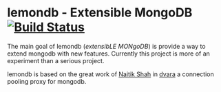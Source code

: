 lemondb - Extensible MongoDB [![Build Status](https://travis-ci.org/mcuadros/lemondb.svg)](https://travis-ci.org/mcuadros/lemondb)
==============================

The main goal of lemondb (*extensibLE MONgoDB*) is provide a way to extend mongodb with new features. Currently this project is more of an experiment than a serious project.

lemondb is based on the great work of [Naitik Shah](https://github.com/daaku) in [dvara](https://github.com/facebookgo/dvara) a connection pooling proxy for mongodb.
